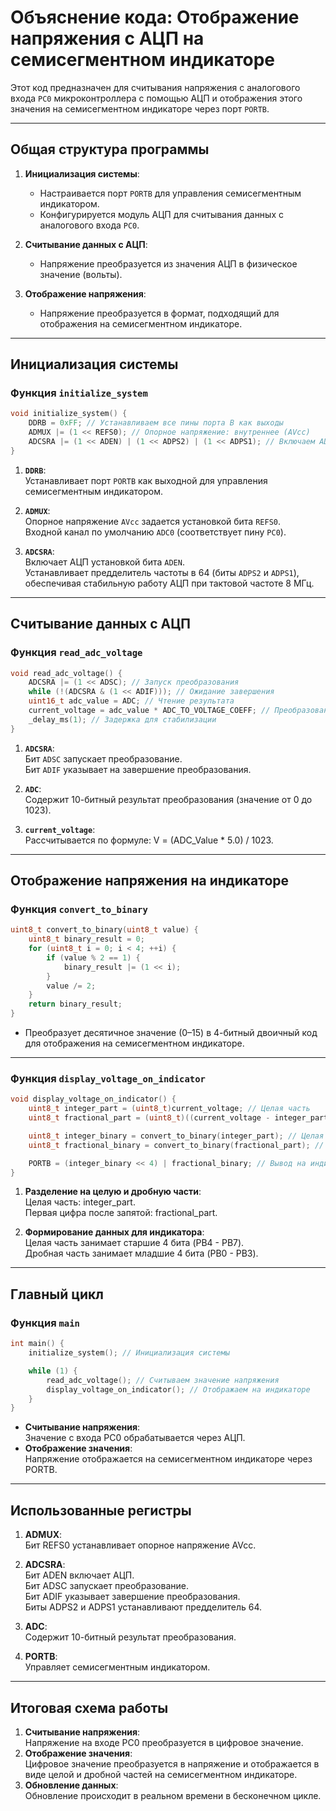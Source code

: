 # Объяснение кода: Отображение напряжения с АЦП на семисегментном индикаторе

Этот код предназначен для считывания напряжения с аналогового входа `PC0` микроконтроллера с помощью АЦП и отображения этого значения на семисегментном индикаторе через порт `PORTB`.

---

## Общая структура программы

1. **Инициализация системы**:
   - Настраивается порт `PORTB` для управления семисегментным индикатором.
   - Конфигурируется модуль АЦП для считывания данных с аналогового входа `PC0`.

2. **Считывание данных с АЦП**:
   - Напряжение преобразуется из значения АЦП в физическое значение (вольты).

3. **Отображение напряжения**:
   - Напряжение преобразуется в формат, подходящий для отображения на семисегментном индикаторе.

---

## Инициализация системы

### Функция `initialize_system`

```c
void initialize_system() {
    DDRB = 0xFF; // Устанавливаем все пины порта B как выходы
    ADMUX |= (1 << REFS0); // Опорное напряжение: внутреннее (AVcc)
    ADCSRA |= (1 << ADEN) | (1 << ADPS2) | (1 << ADPS1); // Включаем АЦП, предделитель 64
}
```

1. **`DDRB`**:  
   Устанавливает порт `PORTB` как выходной для управления семисегментным индикатором.

2. **`ADMUX`**:  
   Опорное напряжение `AVcc` задается установкой бита `REFS0`.  
   Входной канал по умолчанию `ADC0` (соответствует пину `PC0`).

3. **`ADCSRA`**:  
   Включает АЦП установкой бита `ADEN`.  
   Устанавливает предделитель частоты в 64 (биты `ADPS2` и `ADPS1`), обеспечивая стабильную работу АЦП при тактовой частоте 8 МГц.

---

## Считывание данных с АЦП

### Функция `read_adc_voltage`

```c
void read_adc_voltage() {
    ADCSRA |= (1 << ADSC); // Запуск преобразования
    while (!(ADCSRA & (1 << ADIF))); // Ожидание завершения
    uint16_t adc_value = ADC; // Чтение результата
    current_voltage = adc_value * ADC_TO_VOLTAGE_COEFF; // Преобразование в вольты
    _delay_ms(1); // Задержка для стабилизации
}
```

1. **`ADCSRA`**:  
   Бит `ADSC` запускает преобразование.  
   Бит `ADIF` указывает на завершение преобразования.

2. **`ADC`**:  
   Содержит 10-битный результат преобразования (значение от 0 до 1023).

3. **`current_voltage`**:  
   Рассчитывается по формуле: V = (ADC_Value * 5.0) / 1023.

---

## Отображение напряжения на индикаторе

### Функция `convert_to_binary`

```c
uint8_t convert_to_binary(uint8_t value) {
    uint8_t binary_result = 0;
    for (uint8_t i = 0; i < 4; ++i) {
        if (value % 2 == 1) {
            binary_result |= (1 << i);
        }
        value /= 2;
    }
    return binary_result;
}
```

- Преобразует десятичное значение (0–15) в 4-битный двоичный код для отображения на семисегментном индикаторе.

---

### Функция `display_voltage_on_indicator`

```c
void display_voltage_on_indicator() {
    uint8_t integer_part = (uint8_t)current_voltage; // Целая часть
    uint8_t fractional_part = (uint8_t)((current_voltage - integer_part) * 10); // Первая цифра после запятой

    uint8_t integer_binary = convert_to_binary(integer_part); // Целая часть в двоичном виде
    uint8_t fractional_binary = convert_to_binary(fractional_part); // Дробная часть в двоичном виде

    PORTB = (integer_binary << 4) | fractional_binary; // Вывод на индикатор
}
```

1. **Разделение на целую и дробную части**:  
   Целая часть: integer_part.  
   Первая цифра после запятой: fractional_part.

2. **Формирование данных для индикатора**:  
   Целая часть занимает старшие 4 бита (PB4 - PB7).  
   Дробная часть занимает младшие 4 бита (PB0 - PB3).

---

## Главный цикл

### Функция `main`

```c
int main() {
    initialize_system(); // Инициализация системы

    while (1) {
        read_adc_voltage(); // Считываем значение напряжения
        display_voltage_on_indicator(); // Отображаем на индикаторе
    }
}
```

- **Считывание напряжения**:  
  Значение с входа PC0 обрабатывается через АЦП.
- **Отображение значения**:  
  Напряжение отображается на семисегментном индикаторе через PORTB.

---

## Использованные регистры

1. **ADMUX**:  
   Бит REFS0 устанавливает опорное напряжение AVcc.

2. **ADCSRA**:  
   Бит ADEN включает АЦП.  
   Бит ADSC запускает преобразование.  
   Бит ADIF указывает завершение преобразования.  
   Биты ADPS2 и ADPS1 устанавливают предделитель 64.

3. **ADC**:  
   Содержит 10-битный результат преобразования.

4. **PORTB**:  
   Управляет семисегментным индикатором.

---

## Итоговая схема работы

1. **Считывание напряжения**:  
   Напряжение на входе PC0 преобразуется в цифровое значение.
2. **Отображение значения**:  
   Цифровое значение преобразуется в напряжение и отображается в виде целой и дробной частей на семисегментном индикаторе.
3. **Обновление данных**:  
   Обновление происходит в реальном времени в бесконечном цикле.  